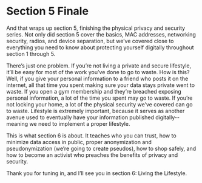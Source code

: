 # Section 5 Finale

And that wraps up section 5, finishing the physical privacy and security series.
Not only did section 5 cover the basics, MAC addresses, networking security,
radios, and device separation, but we’ve covered close to everything you need to
know about protecting yourself digitally throughout section 1 through 5.

There’s just one problem. If you’re not living a private and secure lifestyle, it’ll be
easy for most of the work you’ve done to go to waste. How is this? Well, if you give
your personal information to a friend who posts it on the internet, all that time
you spent making sure your data stays private went to waste. If you open a gym
membership and they’re breached exposing personal information, a lot of the
time you spent may go to waste. If you’re not locking your home, a lot of the
physical security we’ve covered can go to waste. Lifestyle is extremely important,
because it serves as another avenue used to eventually have your information
published digitally--meaning we need to implement a proper lifestyle.

This is what section 6 is about. It teaches who you can trust, how to minimize data
access in public, proper anonymization and pseudonymization (we’re going to
create pseudos), how to shop safely, and how to become an activist who
preaches the benefits of privacy and security.

Thank you for tuning in, and I’ll see you in section 6: Living the Lifestyle.